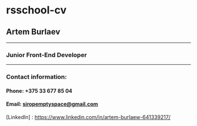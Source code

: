 # rsschool-cv

## Artem Burlaev

***

### Junior Front-End Developer

***

### Contact information:

#### Phone: +375 33 677 85 04
#### Email: siropemptyspace@gmail.com

[LinkedIn] : https://www.linkedin.com/in/artem-burlaew-641339217/

